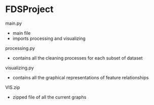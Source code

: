 # FDSProject

main.py
- main file
- imports processing and visualizing

processing.py
- contains all the cleaning processes for each subset of dataset

visualizing.py
- contains all the graphical representations of feature relationships

VIS.zip
- zipped file of all the current graphs 
